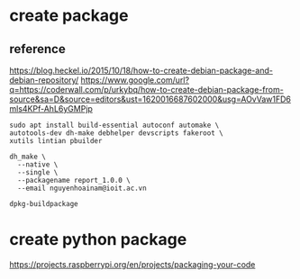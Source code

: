 # create package

## reference
https://blog.heckel.io/2015/10/18/how-to-create-debian-package-and-debian-repository/
https://www.google.com/url?q=https://coderwall.com/p/urkybq/how-to-create-debian-package-from-source&sa=D&source=editors&ust=1620016687602000&usg=AOvVaw1FD6mls4KPf-AhL6yGMPjp

```
sudo apt install build-essential autoconf automake \
autotools-dev dh-make debhelper devscripts fakeroot \
xutils lintian pbuilder
```


```
dh_make \
  --native \
  --single \
  --packagename report_1.0.0 \
  --email nguyenhoainam@ioit.ac.vn
```

```
dpkg-buildpackage
```

# create python package
https://projects.raspberrypi.org/en/projects/packaging-your-code